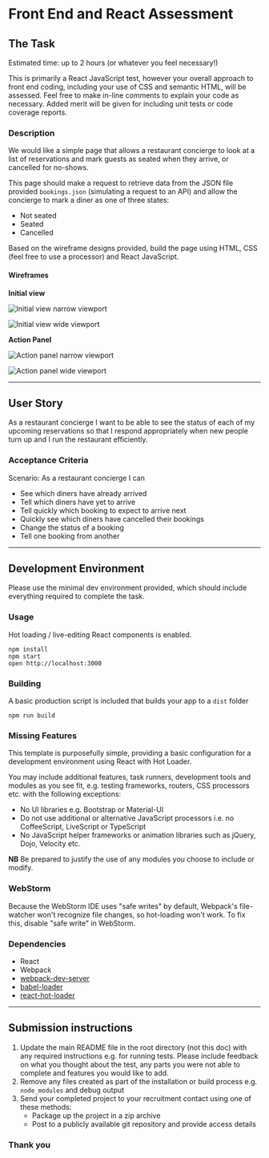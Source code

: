 
Front End and React Assessment
=====================


## The Task

Estimated time: up to 2 hours (or whatever you feel necessary!)

This is primarily a React JavaScript test, however your overall approach to front end coding, including your use of CSS and semantic HTML, will be assessed. Feel free to make in-line comments to explain your code as necessary.
Added merit will be given for including unit tests or code coverage reports.

### Description

We would like a simple page that allows a restaurant concierge to look at a list of reservations and mark guests as seated when they arrive, or cancelled for no-shows.

This page should make a request to retrieve data from the JSON file provided `bookings.json` (simulating a request to an API) and allow the concierge to mark a diner as one of three states:

* Not seated
* Seated
* Cancelled

Based on the wireframe designs provided, build the page using HTML, CSS (feel free to use a processor) and React JavaScript.

#### Wireframes

**Initial view**


![Initial view narrow viewport](wireframe_initial-view_mobile.png)  

![Initial view wide viewport](wireframe_initial-view_desktop.png)  

**Action Panel**

![Action panel narrow viewport](wireframe_action-panel_mobile.png)  

![Action panel wide viewport](wireframe_action-panel_desktop.png)  

--------------------------------- 

## User Story

As a restaurant concierge I want to be able to see the status of each of my upcoming reservations so that I respond appropriately when new people turn up and I run the restaurant efficiently.

### Acceptance Criteria

Scenario: As a restaurant concierge I can

- See which diners have already arrived
- Tell which diners have yet to arrive
- Tell quickly which booking to expect to arrive next
- Quickly see which diners have cancelled their bookings
- Change the status of a booking
- Tell one booking from another

---------------------------------

## Development Environment

Please use the minimal dev environment provided, which should include everything required to complete the task.

### Usage

Hot loading / live-editing React components is enabled.

```
npm install
npm start
open http://localhost:3000
```

### Building

A basic production script is included that builds your app to a `dist` folder

```
npm run build
```

### Missing Features

This template is purposefully simple, providing a basic configuration for a development environment using React with Hot Loader. 

You may include additional features, task runners, development tools and modules as you see fit, e.g. testing frameworks, routers, CSS processors etc. with the following exceptions:

* No UI libraries e.g. Bootstrap or Material-UI
* Do not use additional or alternative JavaScript processors i.e. no CoffeeScript, LiveScript or TypeScript
* No JavaScript helper frameworks or animation libraries such as jQuery, Dojo, Velocity etc.

**NB** Be prepared to justify the use of any modules you choose to include or modify.

### WebStorm

Because the WebStorm IDE uses "safe writes" by default, Webpack's file-watcher won't recognize file changes, so hot-loading won't work. To fix this, disable "safe write" in WebStorm.

### Dependencies

- React
- Webpack
- [webpack-dev-server](https://github.com/webpack/webpack-dev-server)
- [babel-loader](https://github.com/babel/babel-loader)
- [react-hot-loader](https://github.com/gaearon/react-hot-loader)

---------------------------------

## Submission instructions

1. Update the main README file in the root directory (not this doc) with any required instructions e.g. for running tests. Please include feedback on what you thought about the test, any parts you were not able to complete and features you would like to add.
2. Remove any files created as part of the installation or build process e.g. `node_modules` and debug output
3. Send your completed project to your recruitment contact using one of these methods:
    - Package up the project in a zip archive 
    - Post to a publicly available git repository and provide access details

### Thank you
